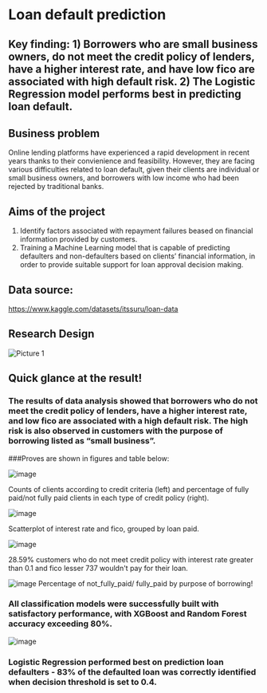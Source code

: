 # Loan default prediction
## Key finding: 1) Borrowers who are small business owners, do not meet the credit policy of lenders, have a higher interest rate, and have low fico are associated with high default risk. 2) The Logistic Regression model performs best in predicting loan default.
## Business problem
Online lending platforms have experienced a rapid development in recent years thanks to their convienience and feasibility. However, they are facing various difficulties related to loan default, given their clients are individual or small business owners, and borrowers with low income who had been rejected by traditional banks.
## Aims of the project
1. Identify factors associated with repayment failures beased on financial information provided by customers.
2. Training a Machine Learning model that is capable of  predicting defaulters and non-defaulters based on clients’ financial information, in order to provide suitable support for loan approval decision making.
## Data source: 
  https://www.kaggle.com/datasets/itssuru/loan-data
## Research Design
![Picture 1](https://user-images.githubusercontent.com/76152416/216819237-f17af206-40ad-4c72-8b96-dfd17be255ad.png)
## Quick glance at the result!

### The results of data analysis showed that borrowers who do not meet the credit policy of lenders, have a higher interest rate, and low fico are associated with a high default risk. The high risk is also observed in customers with the purpose of borrowing listed as “small business”. 
###Proves are shown in figures and table below:

 	 
  ![image](https://user-images.githubusercontent.com/76152416/216822264-faf4cf9f-a184-4e43-b14a-c0e3381a2a56.png) 

Counts of clients according to credit criteria (left) and percentage of fully paid/not fully paid clients in each type of credit policy (right).


  ![image](https://user-images.githubusercontent.com/76152416/216821393-260b819d-e11a-41d0-8485-b997b453d850.png)

Scatterplot of interest rate and fico, grouped by loan paid.


  ![image](https://user-images.githubusercontent.com/76152416/216821608-cbabb110-fcd2-496c-8f59-1db3132c7d9e.png) 

28.59% customers who do not meet credit policy with interest rate greater than 0.1 and fico lesser 737 wouldn't pay for their loan.


  ![image](https://user-images.githubusercontent.com/76152416/216821858-467e77b0-c63f-4ecc-8669-d320207529e7.png)
Percentage of not_fully_paid/ fully_paid by purpose of borrowing!


### All classification models were successfully built with satisfactory performance, with XGBoost and Random Forest accuracy exceeding 80%. 

  ![image](https://user-images.githubusercontent.com/76152416/216821955-6f2beb84-6236-4fc8-b6d1-4b34f2a8daa0.png)


### Logistic Regression performed best on prediction loan defaulters - 83%  of the defaulted loan was correctly identified when decision threshold is set to 0.4.
